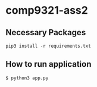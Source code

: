 # comp9321-ass2

## Necessary Packages
```
pip3 install -r requirements.txt
```

## How to run application
```
$ python3 app.py
```
